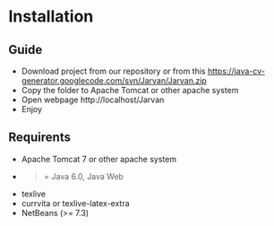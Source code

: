# Installation #

## Guide ##

  * Download project from our repository or from this https://java-cv-generator.googlecode.com/svn/Jarvan/Jarvan.zip
  * Copy the folder to Apache Tomcat or other apache system
  * Open webpage http://localhost/Jarvan
  * Enjoy


## Requirents ##

  * Apache Tomcat 7 or other apache system
  * >= Java 6.0, Java Web
  * texlive
  * currvita or texlive-latex-extra
  * NetBeans (>= 7.3)